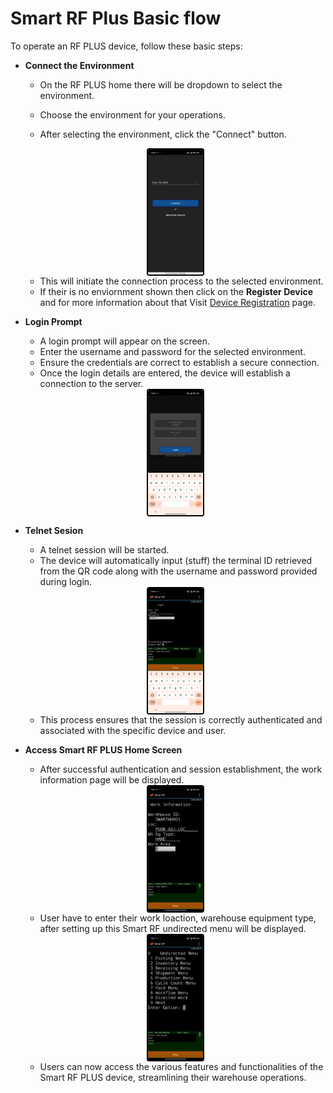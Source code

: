 # Smart RF Plus Basic flow

To operate an RF PLUS device, follow these basic steps:


- **Connect the Environment**
   - On the RF PLUS home there will be dropdown to select the environment.
   - Choose the environment for your operations.

   - After selecting the environment, click the "Connect" button.
   <div style="text-align: center;">
   <img src="./attachments/basicflow/environment.png" 
       alt="environment" 
       style="height: 200px; margin: auto; display: block; cursor: zoom-in; 
              border: 2px solid #000000; border-radius: 4px;" 
       onclick="this.style.height='400px'; this.style.cursor='zoom-out';" 
       ondblclick="this.style.height='200px'; this.style.cursor='zoom-in';">
   </div>


   - This will initiate the connection process to the selected environment.
   - If their is no enviornment shown then click on the **Register Device** and for more information about that Visit [Device Registration](device_registration.md) page.


- **Login Prompt**
   - A login prompt will appear on the screen.
   - Enter the username and password for the selected environment.
   - Ensure the credentials are correct to establish a secure connection.
   - Once the login details are entered, the device will establish a connection to the server.

   <div style="text-align: center;">
  <img src="./attachments/basicflow/Login.png" 
       alt="login" 
       style="height: 200px; margin: auto; display: block; cursor: zoom-in; 
              border: 2px solid #000000; border-radius: 4px;" 
       onclick="this.style.height='400px'; this.style.cursor='zoom-out';" 
       ondblclick="this.style.height='200px'; this.style.cursor='zoom-in';">
   </div>


- **Telnet Sesion**
   - A telnet session will be started.
   - The device will automatically input (stuff) the terminal ID retrieved from the QR code along with the username and password provided during login.

   <div style="text-align: center;">
   <img src="./attachments/basicflow/telnetlogin.png" 
       alt="telnetlogin" 
       style="height: 200px; margin: auto; display: block; cursor: zoom-in; 
              border: 2px solid #000000; border-radius: 4px;" 
       onclick="this.style.height='400px'; this.style.cursor='zoom-out';" 
       ondblclick="this.style.height='200px'; this.style.cursor='zoom-in';">
   </div>


   - This process ensures that the session is correctly authenticated and associated with the specific device and user.

- **Access Smart RF PLUS Home Screen**
   - After successful authentication and session establishment, the work information page  will be displayed.
   <div style="text-align: center;">
   <img src="./attachments/basicflow/workinfo.png" 
       alt="workinfo" 
       style="height: 200px; margin: auto; display: block; cursor: zoom-in; 
              border: 2px solid #000000; border-radius: 4px;" 
       onclick="this.style.height='400px'; this.style.cursor='zoom-out';" 
       ondblclick="this.style.height='200px'; this.style.cursor='zoom-in';">
   </div>

   - User have to enter their work loaction, warehouse equipment type, after setting up this Smart RF undirected menu will be displayed.

   <div style="text-align: center;">
  <img src="./attachments/basicflow/undirectedmenu.png" 
       alt="undirectedmenu" 
       style="height: 200px; margin: auto; display: block; cursor: zoom-in; 
              border: 2px solid #000000; border-radius: 4px;" 
       onclick="this.style.height='400px'; this.style.cursor='zoom-out';" 
       ondblclick="this.style.height='200px'; this.style.cursor='zoom-in';">
   </div>

   - Users can now access the various features and functionalities of the Smart RF PLUS device, streamlining their warehouse operations.